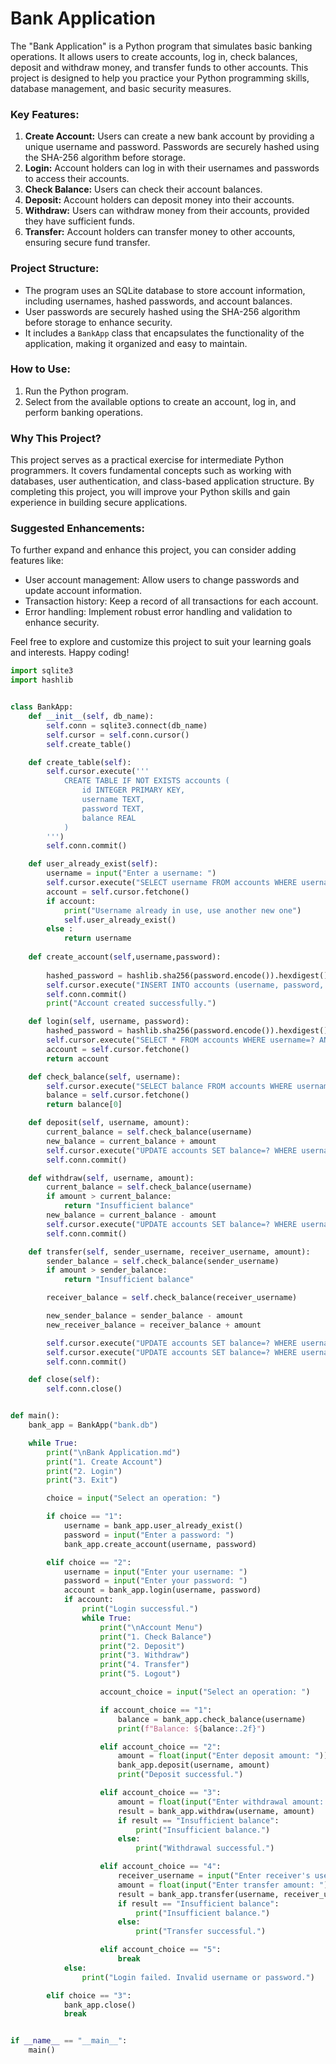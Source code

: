 # **Bank Application**

The "Bank Application" is a Python program that simulates basic banking operations. It allows users to create accounts, log in, check balances, deposit and withdraw money, and transfer funds to other accounts. This project is designed to help you practice your Python programming skills, database management, and basic security measures.

### Key Features:

1. **Create Account:** Users can create a new bank account by providing a unique username and password. Passwords are securely hashed using the SHA-256 algorithm before storage.
2. **Login:** Account holders can log in with their usernames and passwords to access their accounts.
3. **Check Balance:** Users can check their account balances.
4. **Deposit:** Account holders can deposit money into their accounts.
5. **Withdraw:** Users can withdraw money from their accounts, provided they have sufficient funds.
6. **Transfer:** Account holders can transfer money to other accounts, ensuring secure fund transfer.

### Project Structure:

- The program uses an SQLite database to store account information, including usernames, hashed passwords, and account balances.
- User passwords are securely hashed using the SHA-256 algorithm before storage to enhance security.
- It includes a `BankApp` class that encapsulates the functionality of the application, making it organized and easy to maintain.

### How to Use:

1. Run the Python program.
2. Select from the available options to create an account, log in, and perform banking operations.

### Why This Project?

This project serves as a practical exercise for intermediate Python programmers. It covers fundamental concepts such as working with databases, user authentication, and class-based application structure. By completing this project, you will improve your Python skills and gain experience in building secure applications.

### Suggested Enhancements:

To further expand and enhance this project, you can consider adding features like:

- User account management: Allow users to change passwords and update account information.
- Transaction history: Keep a record of all transactions for each account.
- Error handling: Implement robust error handling and validation to enhance security.

Feel free to explore and customize this project to suit your learning goals and interests. Happy coding!

```python
import sqlite3
import hashlib


class BankApp:
    def __init__(self, db_name):
        self.conn = sqlite3.connect(db_name)
        self.cursor = self.conn.cursor()
        self.create_table()

    def create_table(self):
        self.cursor.execute('''
            CREATE TABLE IF NOT EXISTS accounts (
                id INTEGER PRIMARY KEY,
                username TEXT,
                password TEXT,
                balance REAL
            )
        ''')
        self.conn.commit()

    def user_already_exist(self):
        username = input("Enter a username: ")
        self.cursor.execute("SELECT username FROM accounts WHERE username = ?", (username))
        account = self.cursor.fetchone()
        if account:
            print("Username already in use, use another new one")
            self.user_already_exist()
        else :
            return username
    
    def create_account(self,username,password):
        
        hashed_password = hashlib.sha256(password.encode()).hexdigest()
        self.cursor.execute("INSERT INTO accounts (username, password, balance) VALUES (?,?,?)",(username,hashed_password,0.0))
        self.conn.commit()
        print("Account created successfully.")

    def login(self, username, password):
        hashed_password = hashlib.sha256(password.encode()).hexdigest()
        self.cursor.execute("SELECT * FROM accounts WHERE username=? AND password=?", (username, hashed_password))
        account = self.cursor.fetchone()
        return account

    def check_balance(self, username):
        self.cursor.execute("SELECT balance FROM accounts WHERE username=?", (username,))
        balance = self.cursor.fetchone()
        return balance[0]

    def deposit(self, username, amount):
        current_balance = self.check_balance(username)
        new_balance = current_balance + amount
        self.cursor.execute("UPDATE accounts SET balance=? WHERE username=?", (new_balance, username))
        self.conn.commit()

    def withdraw(self, username, amount):
        current_balance = self.check_balance(username)
        if amount > current_balance:
            return "Insufficient balance"
        new_balance = current_balance - amount
        self.cursor.execute("UPDATE accounts SET balance=? WHERE username=?", (new_balance, username))
        self.conn.commit()

    def transfer(self, sender_username, receiver_username, amount):
        sender_balance = self.check_balance(sender_username)
        if amount > sender_balance:
            return "Insufficient balance"

        receiver_balance = self.check_balance(receiver_username)

        new_sender_balance = sender_balance - amount
        new_receiver_balance = receiver_balance + amount

        self.cursor.execute("UPDATE accounts SET balance=? WHERE username=?", (new_sender_balance, sender_username))
        self.cursor.execute("UPDATE accounts SET balance=? WHERE username=?", (new_receiver_balance, receiver_username))
        self.conn.commit()

    def close(self):
        self.conn.close()


def main():
    bank_app = BankApp("bank.db")

    while True:
        print("\nBank Application.md")
        print("1. Create Account")
        print("2. Login")
        print("3. Exit")

        choice = input("Select an operation: ")

        if choice == "1":
            username = bank_app.user_already_exist()
            password = input("Enter a password: ")
            bank_app.create_account(username, password)

        elif choice == "2":
            username = input("Enter your username: ")
            password = input("Enter your password: ")
            account = bank_app.login(username, password)
            if account:
                print("Login successful.")
                while True:
                    print("\nAccount Menu")
                    print("1. Check Balance")
                    print("2. Deposit")
                    print("3. Withdraw")
                    print("4. Transfer")
                    print("5. Logout")

                    account_choice = input("Select an operation: ")

                    if account_choice == "1":
                        balance = bank_app.check_balance(username)
                        print(f"Balance: ${balance:.2f}")

                    elif account_choice == "2":
                        amount = float(input("Enter deposit amount: "))
                        bank_app.deposit(username, amount)
                        print("Deposit successful.")

                    elif account_choice == "3":
                        amount = float(input("Enter withdrawal amount: "))
                        result = bank_app.withdraw(username, amount)
                        if result == "Insufficient balance":
                            print("Insufficient balance.")
                        else:
                            print("Withdrawal successful.")

                    elif account_choice == "4":
                        receiver_username = input("Enter receiver's username: ")
                        amount = float(input("Enter transfer amount: "))
                        result = bank_app.transfer(username, receiver_username, amount)
                        if result == "Insufficient balance":
                            print("Insufficient balance.")
                        else:
                            print("Transfer successful.")

                    elif account_choice == "5":
                        break
            else:
                print("Login failed. Invalid username or password.")

        elif choice == "3":
            bank_app.close()
            break


if __name__ == "__main__":
    main()
```